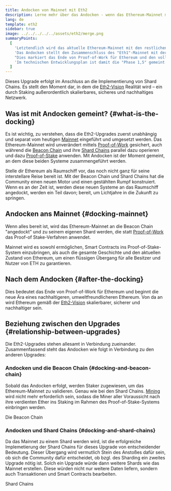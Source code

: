 ```yaml
---
title: Andocken von Mainnet mit Eth2
description: Lerne mehr über das Andocken - wenn das Ethereum-Mainnet mit dem durch die Beacon Chain koordinierten Proof-of-Stake-System verbunden wird.
lang: de
template: eth2
sidebar: true
image: ../../../../../assets/eth2/merge.png
summaryPoints:
  [
    'Letztendlich wird das aktuelle Ethereum-Mainnet mit den restlichen Eth2-Upgrades "andocken".',
    'Das Andocken stellt den Zusammenschluss des "Eth1"-Mainnet mit der Eth2-Beacon Chain und dem Sharding-System dar.',
    "Dies markiert das Ende von Proof-of-Work für Ethereum und den vollständigen Übergang zu Proof-of-Stake.",
    'Im technischen Entwicklungsplan ist damit die "Phase 1,5" gemeint.',
  ]
---
```


<UpgradeStatus date="~Q1/Q2 2022">
    Dieses Upgrade erfolgt im Anschluss an die Implementierung von Shard Chains. Es stellt den Moment dar, in dem die <a href="/eth2/vision/">Eth2-Vision</a> Realität wird – ein durch Staking außerordentlich skalierbares, sicheres und nachhaltiges Netzwerk.
</UpgradeStatus>

## Was ist mit Andocken gemeint? {#what-is-the-docking}

Es ist wichtig, zu verstehen, dass die Eth2-Upgrades zuerst unabhängig und separat vom heutigen [Mainnet](/glossary/#mainnet) eingeführt und umgesetzt werden. Das Ethereum-Mainnet wird unverändert mittels [Proof-of-Work](/developers/docs/consensus-mechanisms/pow/) gesichert, auch während die [Beacon Chain](/eth2/beacon-chain/) und ihre [Shard Chains](/eth2/shard-chains/) parallel dazu operieren und dazu [Proof-of-Stake](/developers/docs/consensus-mechanisms/pos/) anwenden. Mit Andocken ist der Moment gemeint, an dem diese beiden Systeme zusammengeführt werden.

Stelle dir Ethereum als Raumschiff vor, das noch nicht ganz für seine interstellare Reise bereit ist. Mit der Beacon Chain und Shard Chains hat die Community einen neuen Motor und einen gestählten Rumpf konstruiert. Wenn es an der Zeit ist, werden diese neuen Systeme an das Raumschiff angedockt, werden ein Teil davon; bereit, um Lichtjahre in die Zukunft zu springen.

## Andocken ans Mainnet {#docking-mainnet}

Wenn alles bereit ist, wird das Ethereum-Mainnet an die Beacon Chain "angedockt" und zu seinem eigenen Shard werden, die statt [Proof-of-Work](/developers/docs/consensus-mechanisms/pow/) das Proof-of Stake-Verfahren anwendet.

Mainnet wird es sowohl ermöglichen, Smart Contracts ins Proof-of-Stake-System einzubringen, als auch die gesamte Geschichte und den aktuellen Zustand von Ethereum, um einen flüssigen Übergang für alle Besitzer und Nutzer von ETH zu garantieren.

<!-- ### Improving Mainnet

Before Mainnet docks with the new eth2 system, it’s probably worthwhile sorting some of the issues that are in flight – often referred to as Ethereum1.x.

These include Improvements for

- **End users**: like [EIP-1559](https://eips.ethereum.org/EIPS/eip-1559) which changes the way users bid for blockspace. In other words, making transaction fees more efficient for end users.
- **Client runners**: making running clients more sustainable by capping disk space requirements.
- **Developers**: upgrading the EVM to be more flexible.

Plus many more.

[More on Ethereum1.x](/en/learn/#eth-1x)

These improvements all have a place in Eth2 so it’s likely that their progress may affect the timing of the docking. -->

## Nach dem Andocken {#after-the-docking}

Dies bedeutet das Ende von Proof-of-Work für Ethereum und beginnt die neue Ära eines nachhaltigeren, umweltfreundlicheren Ethereum. Von da an wird Ethereum gemäß der [Eth2-Vision](/eth2/vision/) skalierbarer, sicherer und nachhaltiger sein.

## Beziehung zwischen den Upgrades {#relationship-between-upgrades}

Die Eth2-Upgrades stehen allesamt in Verbindung zueinander. Zusammenfassend steht das Andocken wie folgt in Verbindung zu den anderen Upgrades:

### Andocken und die Beacon Chain {#docking-and-beacon-chain}

Sobald das Andocken erfolgt, werden Staker zugewiesen, um das Ethereum-Mainnet zu validieren. Genau wie bei den Shard Chains. [Mining](/developers/docs/consensus-mechanisms/pow/mining/) wird nicht mehr erforderlich sein, sodass die Miner aller Voraussicht nach ihre verdienten Ether ins Staking im Rahmen des Proof-of-Stake-Systems einbringen werden.

<ButtonLink to="/eth2/beacon-chain/">Die Beacon Chain</ButtonLink>

### Andocken und Shard Chains {#docking-and-shard-chains}

Da das Mainnet zu einem Shard werden wird, ist die erfolgreiche Implemetierung der Shard Chains für dieses Upgrade von entscheidender Bedeutung. Dieser Übergang wird vermutlich Stein des Anstoßes dafür sein, ob sich die Community dafür entscheidet, ob bzgl. des Sharding ein zweites Upgrade nötig ist. Solch ein Upgrade würde dann weitere Shards wie das Mainnet erstellen. Diese würden nicht nur weitere Daten liefern, sondern auch Transaktionen und Smart Contracts bearbeiten.

<ButtonLink to="/eth2/shard-chains/">Shard Chains</ButtonLink>
